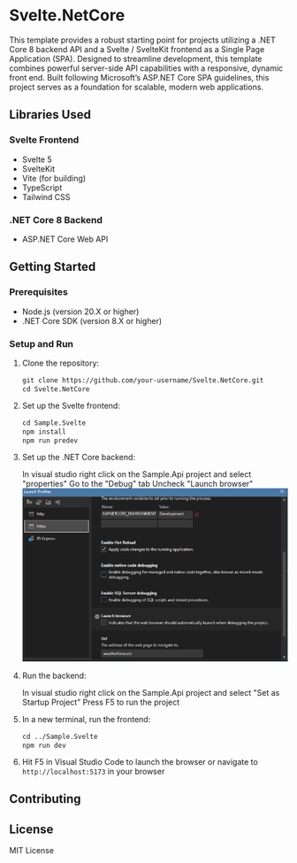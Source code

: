 # Svelte.NetCore

This template provides a robust starting point for projects utilizing a .NET Core 8 backend API and a Svelte / SvelteKit frontend as a Single Page Application (SPA). Designed to streamline development, this template combines powerful server-side API capabilities with a responsive, dynamic front end. Built following Microsoft’s ASP.NET Core SPA guidelines, this project serves as a foundation for scalable, modern web applications.

## Libraries Used

### Svelte Frontend
- Svelte 5
- SvelteKit 
- Vite (for building)
- TypeScript 
- Tailwind CSS


### .NET Core 8 Backend
- ASP.NET Core Web API


## Getting Started

### Prerequisites
- Node.js (version 20.X or higher)
- .NET Core SDK (version 8.X or higher)

### Setup and Run

1. Clone the repository:
   ```
   git clone https://github.com/your-username/Svelte.NetCore.git
   cd Svelte.NetCore
   ```

2. Set up the Svelte frontend:
   ```
   cd Sample.Svelte
   npm install
   npm run predev
   ```

3. Set up the .NET Core backend:

    In visual studio right click on the Sample.Api project and select "properties"
    Go to the "Debug" tab
    Uncheck "Launch browser"
    ![alt text](README_images/image.png)
4. Run the backend:

    In visual studio right click on the Sample.Api project and select "Set as Startup Project"
    Press F5 to run the project

5. In a new terminal, run the frontend:
   ```
   cd ../Sample.Svelte
   npm run dev
   ```

6. Hit F5 in Visual Studio Code to launch the browser or navigate to `http://localhost:5173` in your browser



## Contributing



## License

MIT License
